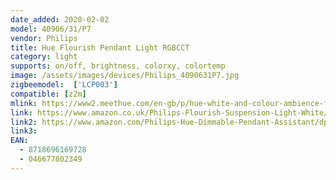 ```yaml
---
date_added: 2020-02-02
model: 40906/31/P7
vendor: Philips
title: Hue Flourish Pendant Light RGBCCT
category: light
supports: on/off, brightness, colorxy, colortemp
image: /assets/images/devices/Philips_4090631P7.jpg
zigbeemodel:  ['LCP003']
compatible: [z2m]
mlink: https://www2.meethue.com/en-gb/p/hue-white-and-colour-ambience-flourish-pendant-light/4090631P7
link: https://www.amazon.co.uk/Philips-Flourish-Suspension-Light-White/dp/B07FY8MFZY
link2: https://www.amazon.com/Philips-Hue-Dimmable-Pendant-Assistant/dp/B00OZLWTPY
link3: 
EAN: 
  - 8718696169728
  - 046677802349
---
```

